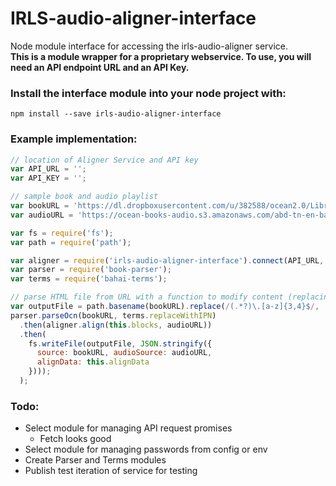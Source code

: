 # IRLS-audio-aligner-interface
Node module interface for accessing the irls-audio-aligner service.  
**This is a module wrapper for a proprietary webservice. To use, you will need an API endpoint URL and an API Key.**

 

### Install the interface module into your node project with:
``` 
npm install --save irls-audio-aligner-interface
```

### Example implementation:
``` Javascript
// location of Aligner Service and API key
var API_URL = '';
var API_KEY = '';

// sample book and audio playlist
var bookURL = 'https://dl.dropboxusercontent.com/u/382588/ocean2.0/Library/books-work/4.%20proofed-done/abd-tn-en.html';
var audioURL = 'https://ocean-books-audio.s3.amazonaws.com/abd-tn-en-bahiyyih-nakhjavani.m3u';

var fs = require('fs');
var path = require('path');

var aligner = require('irls-audio-aligner-interface').connect(API_URL, API_KEY); 
var parser = require('book-parser'); 
var terms = require('bahai-terms');

// parse HTML file from URL with a function to modify content (replacing each term with IPN equivilant) 
var outputFile = path.basename(bookURL).replace(/(.*?)\.[a-z]{3,4}$/, '$1.json');
parser.parseOcn(bookURL, terms.replaceWithIPN) 
  .then(aligner.align(this.blocks, audioURL))
  .then(
    fs.writeFile(outputFile, JSON.stringify({
      source: bookURL, audioSource: audioURL, 
      alignData: this.alignData
    }))); 
  );
```

### Todo:

* Select module for managing API request promises
   * Fetch looks good     
* Select module for managing passwords from config or env
* Create Parser and Terms modules
* Publish test iteration of service for testing